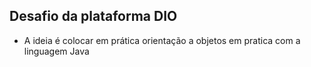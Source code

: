 ## Desafio da plataforma DIO
- A ideia é colocar em prática orientação a objetos em pratica com a linguagem Java